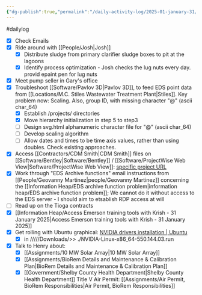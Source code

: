 ```yaml
---
{"dg-publish":true,"permalink":"/daily-activity-log/2025-01-january-31/","noteIcon":"","created":"2025-01-31T09:46:03.402-06:00"}
---
```


#dailylog 
- [x] Check Emails
- [x] Ride around with [[People/Josh\|Josh]]
	- [x] Distribute sludge from primary clarifier sludge boxes to pit at the lagoons
	- [x] Identify process optimization - Josh checks the lug nuts every day. provid epaint pen for lug nuts
- [x] Meet pump seller in Gary's office
- [x] Troubleshoot [[Software/Pavlov 3D\|Pavlov 3D]], to feed EDS point data from [[Locations/M.C. Stiles Wastewater Treatment Plant\|Stiles]]. Key problem now: Scaling. Also, group ID, with missing character "@" (ascii char_64)
	- [x] Establish /projects/ directories
	- [x] Move hierarchy initialization in step 5 to step3
	- [ ] Design svg.html alphanumeric character file for "@" (ascii char_64)
	- [ ] Develop scaling algorithm
	- [ ] Allow dates and times to be time axis values, rather than using doubles. Check existing approaches.
- [x] Access [[Contractors/CDM Smith\|CDM Smith]] files on [[Software/Bentley\|Software/Bentley]] / [[Software/ProjectWise Web View\|Software/ProjectWise Web View]]: [specific project URL](https://connect-projectwisewebview.bentley.com/connection/9ec17b8d957a12eaa066d17a77c184371328ab9e?project=22e9fe05-ab91-4d9c-9086-b0db16cffeea)
- [x] Work through "EDS Archive functions" email instructions from [[People/Geovanny Martinez\|people/Geovanny Martinez]] concerning the [[Information Heap/EDS archive function problem\|information heap/EDS archive function problem]]; We cannot do it without access to the EDS server - I should aim to etsablish RDP access at will
- [ ] Read up on the Tioga contracts
- [x] [[Information Heap/Access Emerson training tools with Krish - 31 January 2025\|Access Emerson training tools with Krish - 31 January 2025]]
- [x] Get rolling with Ubuntu graphical: [NVIDIA drivers installation | Ubuntu](https://ubuntu.com/server/docs/nvidia-drivers-installation)
	- [x] in /////Downloads/>> ./NVIDIA-Linux-x86_64-550.144.03.run
- [x] Talk to Henry about:
	- [x] [[Assignments/10 MW Solar Array\|10 MW Solar Array]]
	- [x] [[Assignments/BioRem Details and Maintenance & Calibration Plan\|BioRem Details and Maintenance & Calibration Plan]]
	- [x] [[Government/Shelby County Health Department\|Shelby County Health Department]] Title V Air Permit: [[Assignments/Air Permit, BioRem Responsibilities\|Air Permit, BioRem Responsibilities]]
